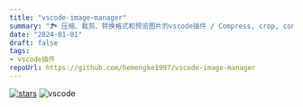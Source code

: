 ```yaml
---
title: "vscode-image-manager"
summary: "🏞️ 压缩、裁剪、转换格式和预览图片的vscode插件 / Compress, crop, convert format and preview images in vscode"
date: "2024-01-01"
draft: false
tags:
- vscode插件
repoUrl: https://github.com/hemengke1997/vscode-image-manager
---
```


[![stars](https://img.shields.io/github/stars/hemengke1997/vscode-image-manager.svg?style=social&label=Stars)](https://github.com/hemengke1997/vscode-image-manager)
![vscode](https://img.shields.io/visual-studio-marketplace/v/minko.image-manager?labelColor=rgb(104%2C%20104%2C%20104)&color=rgb(20%20158%20202%2F%201))
